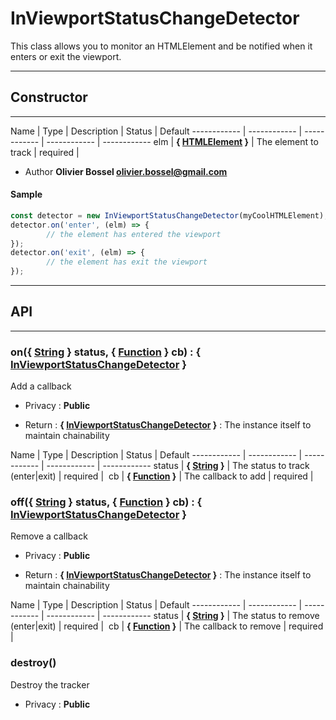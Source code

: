 # InViewportStatusChangeDetector
This class allows you to monitor an HTMLElement and be notified when it enters or exit the viewport.

-----------------------------
## Constructor
-----------------------------



Name | Type | Description | Status | Default
------------ | ------------ | ------------ | ------------ | ------------
elm | **{ <a class="link" href="https://developer.mozilla.org/fr/docs/Web/API/HTMLElement" target="_blank" title="HTMLElement">HTMLElement</a> }** | The element to track | required | 

- Author **Olivier Bossel <olivier.bossel@gmail.com>**

#### Sample
```js
const detector = new InViewportStatusChangeDetector(myCoolHTMLElement);
detector.on('enter', (elm) => {
		// the element has entered the viewport
});
detector.on('exit', (elm) => {
		// the element has exit the viewport
});

```



-----------------------------
## API
-----------------------------

### on({ <a class="link" href="https://developer.mozilla.org/fr/docs/Web/JavaScript/Reference/Objets_globaux/String" target="_blank" title="String">String</a> } status, { <a class="link" href="https://developer.mozilla.org/fr/docs/Web/JavaScript/Reference/Objets_globaux/Function" target="_blank" title="Function">Function</a> } cb) : { [InViewportStatusChangeDetector](/api/js/dom/InViewportStatusChangeDetector.md) }
Add a callback
- Privacy : **Public**

- Return : **{ [InViewportStatusChangeDetector](/api/js/dom/InViewportStatusChangeDetector.md) }** : The instance itself to maintain chainability

Name | Type | Description | Status | Default
------------ | ------------ | ------------ | ------------ | ------------
status | **{ <a class="link" href="https://developer.mozilla.org/fr/docs/Web/JavaScript/Reference/Objets_globaux/String" target="_blank" title="String">String</a> }** | The status to track (enter|exit) | required | 
cb | **{ <a class="link" href="https://developer.mozilla.org/fr/docs/Web/JavaScript/Reference/Objets_globaux/Function" target="_blank" title="Function">Function</a> }** | The callback to add | required | 


### off({ <a class="link" href="https://developer.mozilla.org/fr/docs/Web/JavaScript/Reference/Objets_globaux/String" target="_blank" title="String">String</a> } status, { <a class="link" href="https://developer.mozilla.org/fr/docs/Web/JavaScript/Reference/Objets_globaux/Function" target="_blank" title="Function">Function</a> } cb) : { [InViewportStatusChangeDetector](/api/js/dom/InViewportStatusChangeDetector.md) }
Remove a callback
- Privacy : **Public**

- Return : **{ [InViewportStatusChangeDetector](/api/js/dom/InViewportStatusChangeDetector.md) }** : The instance itself to maintain chainability

Name | Type | Description | Status | Default
------------ | ------------ | ------------ | ------------ | ------------
status | **{ <a class="link" href="https://developer.mozilla.org/fr/docs/Web/JavaScript/Reference/Objets_globaux/String" target="_blank" title="String">String</a> }** | The status to remove (enter|exit) | required | 
cb | **{ <a class="link" href="https://developer.mozilla.org/fr/docs/Web/JavaScript/Reference/Objets_globaux/Function" target="_blank" title="Function">Function</a> }** | The callback to remove | required | 


### destroy()
Destroy the tracker
- Privacy : **Public**





